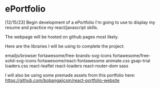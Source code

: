 # ePortfolio

[12/15/23] Begin development of a ePortfolio I'm going to use to display my resume and practice my react/javascript skills.

The webpage will be hosted on github pages most likely.

Here are the libraries I will be using to complete the project:

emailjs/browser
fortawesome/free-brands-svg-icons
fortawesome/free-solid-svg-icons
fortawesome/react-fontawesome
animate.css
gsap-trial
loaders.css
react-leaflet
react-loaders
react-router-dom
sass

I will also be using some premade assets from this portfolio here:
https://github.com/bobangajicsm/react-portfolio-website

